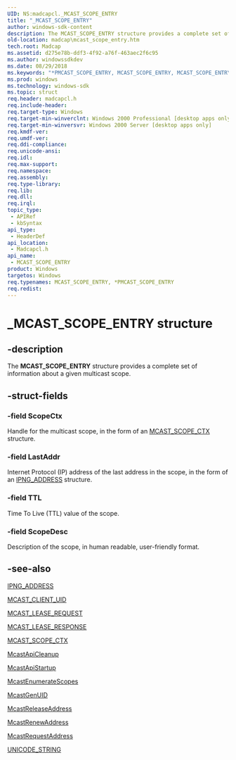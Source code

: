 ```yaml
---
UID: NS:madcapcl._MCAST_SCOPE_ENTRY
title: "_MCAST_SCOPE_ENTRY"
author: windows-sdk-content
description: The MCAST_SCOPE_ENTRY structure provides a complete set of information about a given multicast scope.
old-location: madcap\mcast_scope_entry.htm
tech.root: Madcap
ms.assetid: d275e78b-ddf3-4f92-a76f-463aec2f6c95
ms.author: windowssdkdev
ms.date: 08/29/2018
ms.keywords: "*PMCAST_SCOPE_ENTRY, MCAST_SCOPE_ENTRY, MCAST_SCOPE_ENTRY structure [MADCAP], PMCAST_SCOPE_ENTRY, PMCAST_SCOPE_ENTRY structure pointer [MADCAP], _MCAST_SCOPE_ENTRY, _mdhcp_mcast_scope_entry, madcap.mcast_scope_entry, madcapcl/MCAST_SCOPE_ENTRY, madcapcl/PMCAST_SCOPE_ENTRY"
ms.prod: windows
ms.technology: windows-sdk
ms.topic: struct
req.header: madcapcl.h
req.include-header: 
req.target-type: Windows
req.target-min-winverclnt: Windows 2000 Professional [desktop apps only]
req.target-min-winversvr: Windows 2000 Server [desktop apps only]
req.kmdf-ver: 
req.umdf-ver: 
req.ddi-compliance: 
req.unicode-ansi: 
req.idl: 
req.max-support: 
req.namespace: 
req.assembly: 
req.type-library: 
req.lib: 
req.dll: 
req.irql: 
topic_type:
 - APIRef
 - kbSyntax
api_type:
 - HeaderDef
api_location:
 - Madcapcl.h
api_name:
 - MCAST_SCOPE_ENTRY
product: Windows
targetos: Windows
req.typenames: MCAST_SCOPE_ENTRY, *PMCAST_SCOPE_ENTRY
req.redist: 
---
```


# _MCAST_SCOPE_ENTRY structure


## -description


The 
<b>MCAST_SCOPE_ENTRY</b> structure provides a complete set of information about a given multicast scope.


## -struct-fields




### -field ScopeCtx

Handle for the multicast scope, in the form of an 
<a href="https://msdn.microsoft.com/164d8f73-f5f5-4cc6-85ca-8e249192c202">MCAST_SCOPE_CTX</a> structure.


### -field LastAddr

Internet Protocol (IP) address of the last address in the scope, in the form of an 
<a href="https://msdn.microsoft.com/c3dc76aa-d903-49be-a4a2-1f66cafff40a">IPNG_ADDRESS</a> structure.


### -field TTL

Time To Live (TTL) value of the scope.


### -field ScopeDesc

Description of the scope, in human readable, user-friendly format.


## -see-also




<a href="https://msdn.microsoft.com/c3dc76aa-d903-49be-a4a2-1f66cafff40a">IPNG_ADDRESS</a>



<a href="https://msdn.microsoft.com/6460ea80-f1b1-4939-a977-580d0db10fd0">MCAST_CLIENT_UID</a>



<a href="https://msdn.microsoft.com/3110a1f3-e252-4eab-bf69-cbecfd65a5e0">MCAST_LEASE_REQUEST</a>



<a href="https://msdn.microsoft.com/1993e3bc-b6bd-4e13-aa71-7e33bf7ef540">MCAST_LEASE_RESPONSE</a>



<a href="https://msdn.microsoft.com/164d8f73-f5f5-4cc6-85ca-8e249192c202">MCAST_SCOPE_CTX</a>



<a href="https://msdn.microsoft.com/eccf52ee-8145-4a8f-9d34-5a56bfc8a48c">McastApiCleanup</a>



<a href="https://msdn.microsoft.com/edb7d666-cbd0-46f7-b63e-2a09ffc9e9e2">McastApiStartup</a>



<a href="https://msdn.microsoft.com/df33d766-d420-4069-8b94-86f5e4e91c1d">McastEnumerateScopes</a>



<a href="https://msdn.microsoft.com/67d5f149-d9b3-4903-a859-1ad33e310997">McastGenUID</a>



<a href="https://msdn.microsoft.com/6cb87e3b-0d2e-46f8-8ccf-6309c8fb888c">McastReleaseAddress</a>



<a href="https://msdn.microsoft.com/d1d26edb-f372-4d6d-a6e2-a8eeafadedc0">McastRenewAddress</a>



<a href="https://msdn.microsoft.com/856eb251-1909-41a1-8e4f-c081942280de">McastRequestAddress</a>



<a href="https://msdn.microsoft.com/4687d63a-4e58-4181-a48f-2724e5015e77">UNICODE_STRING</a>
 

 

